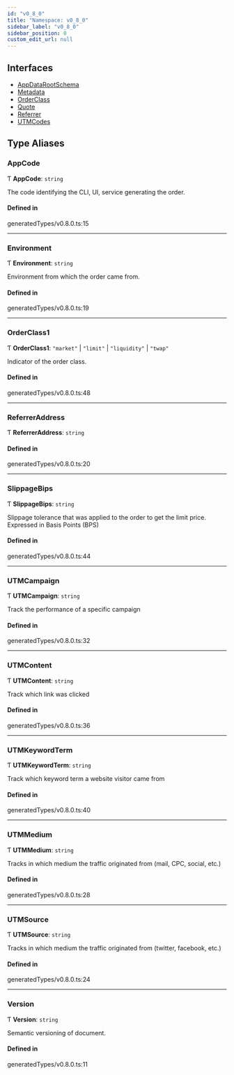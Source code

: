 ```yaml
---
id: "v0_8_0"
title: "Namespace: v0_8_0"
sidebar_label: "v0_8_0"
sidebar_position: 0
custom_edit_url: null
---
```


## Interfaces

- [AppDataRootSchema](../interfaces/v0_8_0.AppDataRootSchema.md)
- [Metadata](../interfaces/v0_8_0.Metadata.md)
- [OrderClass](../interfaces/v0_8_0.OrderClass.md)
- [Quote](../interfaces/v0_8_0.Quote.md)
- [Referrer](../interfaces/v0_8_0.Referrer.md)
- [UTMCodes](../interfaces/v0_8_0.UTMCodes.md)

## Type Aliases

### AppCode

Ƭ **AppCode**: `string`

The code identifying the CLI, UI, service generating the order.

#### Defined in

generatedTypes/v0.8.0.ts:15

___

### Environment

Ƭ **Environment**: `string`

Environment from which the order came from.

#### Defined in

generatedTypes/v0.8.0.ts:19

___

### OrderClass1

Ƭ **OrderClass1**: ``"market"`` \| ``"limit"`` \| ``"liquidity"`` \| ``"twap"``

Indicator of the order class.

#### Defined in

generatedTypes/v0.8.0.ts:48

___

### ReferrerAddress

Ƭ **ReferrerAddress**: `string`

#### Defined in

generatedTypes/v0.8.0.ts:20

___

### SlippageBips

Ƭ **SlippageBips**: `string`

Slippage tolerance that was applied to the order to get the limit price. Expressed in Basis Points (BPS)

#### Defined in

generatedTypes/v0.8.0.ts:44

___

### UTMCampaign

Ƭ **UTMCampaign**: `string`

Track the performance of a specific campaign

#### Defined in

generatedTypes/v0.8.0.ts:32

___

### UTMContent

Ƭ **UTMContent**: `string`

Track which link was clicked

#### Defined in

generatedTypes/v0.8.0.ts:36

___

### UTMKeywordTerm

Ƭ **UTMKeywordTerm**: `string`

Track which keyword term a website visitor came from

#### Defined in

generatedTypes/v0.8.0.ts:40

___

### UTMMedium

Ƭ **UTMMedium**: `string`

Tracks in which medium the traffic originated from (mail, CPC, social, etc.)

#### Defined in

generatedTypes/v0.8.0.ts:28

___

### UTMSource

Ƭ **UTMSource**: `string`

Tracks in which medium the traffic originated from (twitter, facebook, etc.)

#### Defined in

generatedTypes/v0.8.0.ts:24

___

### Version

Ƭ **Version**: `string`

Semantic versioning of document.

#### Defined in

generatedTypes/v0.8.0.ts:11
